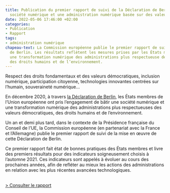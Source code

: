 ```yaml
---
title: Publication du premier rapport de suivi de la Déclaration de Berlin sur la
  société numérique et une administration numérique basée sur des valeurs
date: 2022-05-06 17:46:00 +02:00
categories:
- Publication
- Rapport
tags:
- administration numérique
chapeau-text: La Commission européenne publie le premier rapport de suivi de la Déclaration
  de Berlin. Les résultats reflètent les mesures prises par les États membres pour
  une transformation numérique des administrations plus respectueuse des valeurs démocratiques,
  des droits humains et de l’environnement.
---
```


Respect des droits fondamentaux et des valeurs démocratiques, inclusion numérique, participation citoyenne, technologies innovantes centrées sur l’humain, souveraineté numérique…

En décembre 2020, à travers [la Déclaration de Berlin](https://digital-strategy.ec.europa.eu/en/news/berlin-declaration-digital-society-and-value-based-digital-government), les États membres de l’Union européenne ont pris l’engagement de bâtir une société numérique et une transformation numérique des administrations plus respectueuses des valeurs démocratiques, des droits humains et de l’environnement. 

Un an et demi plus tard, dans le contexte de la Présidence française du Conseil de l’UE, la Commission européenne (en partenariat avec la France et l’Allemagne) publie le premier rapport de suivi de la mise en œuvre de cette Déclaration de Berlin.

Ce premier rapport fait état de bonnes pratiques des États membres et livre des premiers résultats pour des indicateurs soigneusement choisis à l’automne 2021. Ces indicateurs sont appelés à évoluer au cours des prochaines années, afin de refléter au mieux les actions des administrations en relation avec les plus récentes avancées technologiques.

<br><a href="/uploads/20220506_Berlin_Declaration_monitoring_report_2022.pdf" alt="Rapport du suivi de la Déclaration de Berlin - Fichier PDF">> Consulter le rapport</a></p></div>